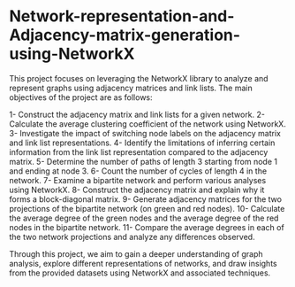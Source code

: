 # Network-representation-and-Adjacency-matrix-generation-using-NetworkX

This project focuses on leveraging the NetworkX library to analyze and represent graphs using adjacency matrices and link lists. The main objectives of the project are as follows:

1- Construct the adjacency matrix and link lists for a given network.
2- Calculate the average clustering coefficient of the network using NetworkX.
3- Investigate the impact of switching node labels on the adjacency matrix and link list representations.
4- Identify the limitations of inferring certain information from the link list representation compared to the adjacency matrix.
5- Determine the number of paths of length 3 starting from node 1 and ending at node 3.
6- Count the number of cycles of length 4 in the network.
7- Examine a bipartite network and perform various analyses using NetworkX.
8- Construct the adjacency matrix and explain why it forms a block-diagonal matrix.
9- Generate adjacency matrices for the two projections of the bipartite network (on green and red nodes).
10- Calculate the average degree of the green nodes and the average degree of the red nodes in the bipartite network.
11- Compare the average degrees in each of the two network projections and analyze any differences observed.

Through this project, we aim to gain a deeper understanding of graph analysis, explore different representations of networks, and draw insights from the provided datasets using NetworkX and associated techniques.
